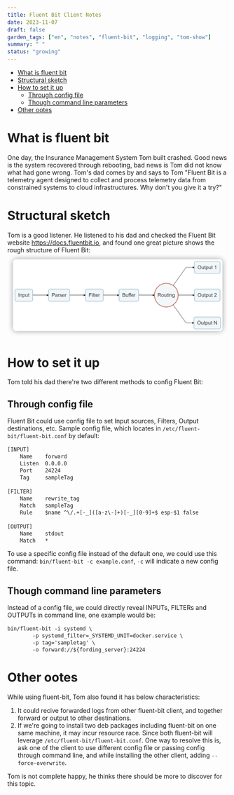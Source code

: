 ```yaml
---
title: Fluent Bit Client Notes
date: 2023-11-07
draft: false
garden_tags: ["en", "notes", "fluent-bit", "logging", "tom-show"]
summary: " "
status: "growing"
---
```


- [What is fluent bit](#what-is-fluent-bit)
- [Structural sketch](#structural-sketch)
- [How to set it up](#how-to-set-it-up)
  - [Through config file](#through-config-file)
  - [Though command line parameters](#though-command-line-parameters)
- [Other ootes](#other-ootes)

# What is fluent bit

One day, the Insurance Management System Tom built crashed. Good news is the system recovered through rebooting, bad news is Tom did not know what had gone wrong. Tom's dad comes by and says to Tom "Fluent Bit is a telemetry agent designed to collect and process telemetry data from constrained systems to cloud infrastructures. Why don't you give it a try?"

# Structural sketch

Tom is a good listener. He listened to his dad and checked the Fluent Bit website https://docs.fluentbit.io, and found one great picture shows the rough structure of Fluent Bit:
![Structural Sketch](https://github.com/JunyuBian/PicsForBlogs/blob/main/iShot_2023-11-08_22.24.51.png)

# How to set it up

Tom told his dad there're two different methods to config Fluent Bit:

## Through config file

Fluent Bit could use config file to set Input sources, Filters, Output destinations, etc. Sample config file, which locates in `/etc/fluent-bit/fluent-bit.conf` by default:

``` 
[INPUT]
    Name    forward
    Listen  0.0.0.0
    Port    24224
    Tag     sampleTag

[FILTER]
    Name    rewrite_tag
    Match   sampleTag
    Rule    $name ^\/.+[-_]([a-z\-]+)[-_][0-9]+$ esp-$1 false

[OUTPUT]
    Name    stdout
    Match   *
```

To use a specific config file instead of the default one, we could use this command: `bin/fluent-bit -c example.conf`, `-c` will indicate a new config file.

## Though command line parameters

Instead of a config file, we could directly reveal INPUTs, FILTERs and OUTPUTs in command line, one example would be:

```
bin/fluent-bit -i systemd \
        -p systemd_filter=_SYSTEMD_UNIT=docker.service \
        -p tag='sampletag' \
        -o forward://${fording_server}:24224
```

# Other ootes

While using fluent-bit, Tom also found it has below characteristics:
1. It could recive forwarded logs from other fluent-bit client, and together forward or output to other destinations.
2. If we're going to install two deb packages including fluent-bit on one same machine, it may incur resource race. Since both fluent-bit will leverage `/etc/fluent-bit/fluent-bit.conf`. One way to resolve this is, ask one of the client to use different config file or passing config through command line, and while installing the other client, adding `--force-overwrite`.

Tom is not complete happy, he thinks there should be more to discover for this topic.